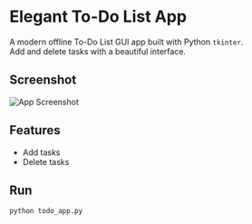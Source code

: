 # Elegant To-Do List App

A modern offline To-Do List GUI app built with Python `tkinter`.  
Add and delete tasks with a beautiful interface.

## Screenshot
![App Screenshot](screenshot.png)

## Features
- Add tasks
- Delete tasks

## Run
```bash
python todo_app.py


